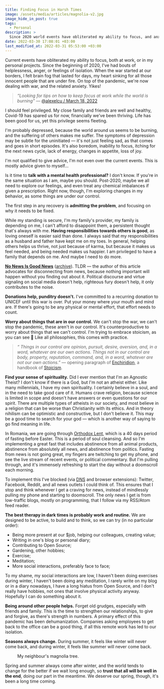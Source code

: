 ```yaml
---
title: Finding Focus in Harsh Times
image: /assets/media/articles/magnolia-v2.jpg
image_hide_in_post: true
tags:
  - Personal
description: >
  Since 2020 world events have obliterated my ability to focus, and anxiety has gone through the roof. This is a personal reflection and a plan for recovery.
date: 2022-03-30 17:08:01 +03:00
last_modified_at: 2022-03-31 05:53:00 +03:00
---
```


<p class="intro">Current events have obliterated my ability to focus, both at work, or in my personal projects. Since the beginning of 2020, I've had bouts of helplessness, anger, or feelings of isolation. When the war started at our borders, I felt brain fog that lasted for days, my heart sinking for all those innocent people that are under fire. On top of the pandemic, we're now dealing with war, and the related anxiety. Yikes!</p>

<blockquote>
  <p>
    <em>“Looking for tips on how to keep focus at work while the world is burning”</em>
    &mdash; <a href="https://twitter.com/alexelcu/status/1504749134376488962" target="_blank">@alexelcu / March 18, 2022</a>
  </p>
</blockquote>

I should feel privileged. My close family and friends are well and healthy, Covid-19 has spared us for now, financially we've been thriving. Life has been good for us, yet this privilege seems fleeting.

I'm probably depressed, because the world around us seems to be burning, and the suffering of others makes me suffer. The symptoms of depression may be subtle for the uninitiated — it's not just feeling sad, as that comes and goes in short episodes. It's also boredom, inability to focus, itching for the next news cycle, lack of energy, changes in appetite, loss of joy.

I'm not qualified to give advice, I'm not even over the current events. This is mostly advice given to myself...

Is it time to **talk with a mental health professional?** I don't know. If you're in the same situation as I am, maybe you should. Post-2020, maybe we all need to explore our feelings, and even treat any chemical imbalances if given a prescription. Right now, though, I'm exploring changes in my behavior, as some things are under our control.

The first step in any recovery is **admitting the problem**, and focusing on why it needs to be fixed.

While my standing is secure, I'm my family's provider, my family is depending on me, I can't afford to disappoint them, a persistent thought that's always with me. **Having responsibilities towards others is good**, as loving oneself is easier said than done. I always said that my responsibilities as a husband and father have kept me on my toes. In general, helping others helps us thrive, not just because of karma, but because it makes us feel needed, and being needed makes us happier. I am privileged to have a family that depends on me. And maybe I need to do more.

**[No News Is Good News](https://thomasjbevan.substack.com/p/all-news-is-bad-news?s=r)** ([archive](https://web.archive.org/web/20220330064159/https://thomasjbevan.substack.com/p/all-news-is-bad-news?s=r)). TLDR — the author of this article advocates for disconnecting from news, because nothing important will happen without you finding out about it. Political discourse and virtue signaling on social media doesn't help, righteous fury doesn't help, it only contributes to the noise.

**Donations help, punditry doesn't.** I've committed to a recurring donation to UNICEF until this war is over. Put your money where your mouth and mind are. If there's going to be any physical or mental effort, that effort needs to count.

**Worry about things that are in our control.** We can't stop the war, we can't stop the pandemic, these aren't in our control. It's counterproductive to worry about things that we can't control. I'm trying to embrace stoicism, as you can see 🙂 Like all philosophies, this comes with practice.

<blockquote>
  <p>
    <em>“
      Things in our control are opinion, pursuit, desire, aversion, and, in a word, whatever are our own actions. Things not in our control are body, property, reputation, command, and, in a word, whatever are not our own actions.”</em>
    &mdash; opening paragraph of <a href="https://en.wikipedia.org/wiki/Enchiridion_of_Epictetus">Enchiridion</a>, a handbook of <a href="https://en.wikipedia.org/wiki/Stoicism">Stoicism</a>.
  </p>
</blockquote>

**Find your sense of spirituality.** Did I ever mention that I'm an Agnostic Theist? I don't know if there is a God, but I'm not an atheist either. Like many millennials, I have my own spirituality. I certainly believe in a soul, and in the need to take good care of it. Humans crave religion, because science is limited in scope and doesn't have answers or even questions for our spirit. There are multiple types of atheists in our society, and most believe in a religion that can be worse than Christianity with its ethics. And in theory nihilism can be optimistic and constructive, but I don't believe it. This may be a good time to search for your god — which is another way of saying to go find meaning in life.

In Romania, we are going through [Orthodox Lent](https://en.wikipedia.org/wiki/Great_Lent), which is a 40 days period of fasting before Easter. This is a period of soul cleansing. And so I'm implementing a great fast that includes abstinence from all animal products, abstinence from absolutely all news, and abstinence from politics. Fasting from news is not going great, my fingers are twitching to get my phone, and see the live stream of recent events, or political commentary. But I'm pulling through, and it's immensely refreshing to start the day without a doomscroll each morning.

To implement this I've blocked (via [DNS](https://nextdns.io) and browser extensions): Twitter, Facebook, Reddit, and all news outlets I could think of. This ensures that I stop and think whenever I get a craving for news, instead of mindlessly pulling my phone and starting to doomscroll. The only news I get is from low-traffic blogs, mostly on programming, that I follow via my RSS/Atom feed reader.

**The best therapy in dark times is probably work and routine.** We are designed to be active, to build and to think, so we can try (in no particular order):

- Being more present at our $job, helping our colleagues, creating value;
- Writing in one's blog or personal diary;
- Contributing to Open Source;
- Gardening, other hobbies;
- Exercise;
- Meditation;
- More social interactions, preferably face to face;

To my shame, my social interactions are low, I haven't been doing exercises during winter, I haven't been doing any meditation, I rarely write on my blog or in a diary nowadays, I have a long hiatus from Open Source, and I don't really have hobbies, not ones that involve physical activity anyway. Hopefully I can do something about it.

**Being around other people helps.** Forget old grudges, especially with friends and family. This is the time to strengthen our relationships, to give and forgive, as there's strength in numbers. A primary effect of this pandemic has been dehumanization. Companies asking employees to get back to the office can be a good thing, if all this remote work has led to our isolation.

**Seasons always change.** During summer, it feels like winter will never come back, and during winter, it feels like summer will never come back.

<figure>
  <img src="{% link assets/media/articles/magnolia-v2.jpg %}" alt="" />
  <figcaption>
    My neighbour's magnolia tree.
  </figcaption>
</figure>

Spring and summer always come after winter, and the world tends to change for the better if we wait long enough, so **trust that all will be well in the end**, doing our part in the meantime. We deserve our spring, though, it's been a long time coming.
